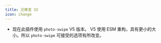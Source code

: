 ```yaml
---
title: 迁移至 V2
icon: change
---
```


- 现在此插件使用 `photo-swipe` V5 版本。 V5 使用 ESM 重构，具有更小的大小。所以 `photo-swipe` 可接受的选项有所改变。
